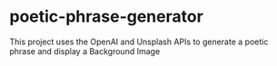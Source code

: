 # poetic-phrase-generator
This project uses the OpenAI and Unsplash APIs to generate a poetic phrase and display a Background Image
